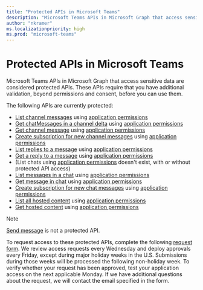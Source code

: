 ```yaml
---
title: "Protected APIs in Microsoft Teams"
description: "Microsoft Teams APIs in Microsoft Graph that access sensitive data are considered protected APIs."
author: "nkramer"
ms.localizationpriority: high
ms.prod: "microsoft-teams"
---
```


# Protected APIs in Microsoft Teams

Microsoft Teams APIs in Microsoft Graph that access sensitive data are considered protected APIs. 
These APIs require that you have additional validation, beyond permissions and consent, before you can use them.


The following APIs are currently protected:
* [List channel messages](/graph/api/channel-list-messages) using [application permissions](auth/auth-concepts.md#microsoft-graph-permissions)
* [Get chatMessages in a channel delta](/graph/api/chatmessage-delta) using [application permissions](auth/auth-concepts.md#microsoft-graph-permissions)
* [Get channel message](/graph/api/chatmessage-get) using [application permissions](auth/auth-concepts.md#microsoft-graph-permissions)
* [Create subscription for new channel messages](/graph/api/subscription-post-subscriptions) using [application permissions](auth/auth-concepts.md#microsoft-graph-permissions)
* [List replies to a message](/graph/api/chatmessage-list-replies) using [application permissions](auth/auth-concepts.md#microsoft-graph-permissions)
* [Get a reply to a message](/graph/api/chatmessage-get) using [application permissions](auth/auth-concepts.md#microsoft-graph-permissions)
* (List chats using [application permissions](auth/auth-concepts.md#microsoft-graph-permissions) doesn't exist, with or without protected API access)
* [List messages in a chat](/graph/api/chat-list-messages) using [application permissions](auth/auth-concepts.md#microsoft-graph-permissions)
* [Get message in chat](/graph/api/chatmessage-get) using [application permissions](auth/auth-concepts.md#microsoft-graph-permissions)
* [Create subscription for new chat messages](/graph/api/subscription-post-subscriptions) using [application permissions](auth/auth-concepts.md#microsoft-graph-permissions)
* [List all hosted content](/graph/api/chatmessage-list-hostedcontents) using [application permissions](auth/auth-concepts.md#microsoft-graph-permissions)
* [Get hosted content](/graph/api/chatmessagehostedcontent-get) using [application permissions](auth/auth-concepts.md#microsoft-graph-permissions)

>[!NOTE]
>[Send message](/graph/api/channel-post-messages) is not a protected API.

To request access to these protected APIs, complete the following [request form](https://aka.ms/teamsgraph/requestaccess). We review access requests every Wednesday and deploy approvals every Friday, 
except during major holiday weeks in the U.S. Submissions during those weeks will be processed the following non-holiday week. To verify whether your request has been approved, test your application access on the next applicable Monday. If we have additional questions about the request, we will contact the email specified in the form. 

